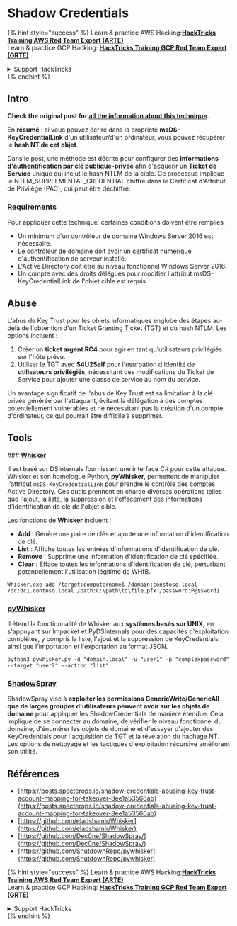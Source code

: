 # Shadow Credentials

{% hint style="success" %}
Learn & practice AWS Hacking:<img src="/.gitbook/assets/arte.png" alt="" data-size="line">[**HackTricks Training AWS Red Team Expert (ARTE)**](https://training.hacktricks.xyz/courses/arte)<img src="/.gitbook/assets/arte.png" alt="" data-size="line">\
Learn & practice GCP Hacking: <img src="/.gitbook/assets/grte.png" alt="" data-size="line">[**HackTricks Training GCP Red Team Expert (GRTE)**<img src="/.gitbook/assets/grte.png" alt="" data-size="line">](https://training.hacktricks.xyz/courses/grte)

<details>

<summary>Support HackTricks</summary>

* Check the [**subscription plans**](https://github.com/sponsors/carlospolop)!
* **Join the** 💬 [**Discord group**](https://discord.gg/hRep4RUj7f) or the [**telegram group**](https://t.me/peass) or **follow** us on **Twitter** 🐦 [**@hacktricks\_live**](https://twitter.com/hacktricks\_live)**.**
* **Share hacking tricks by submitting PRs to the** [**HackTricks**](https://github.com/carlospolop/hacktricks) and [**HackTricks Cloud**](https://github.com/carlospolop/hacktricks-cloud) github repos.

</details>
{% endhint %}

## Intro <a href="#3f17" id="3f17"></a>

**Check the original post for [all the information about this technique](https://posts.specterops.io/shadow-credentials-abusing-key-trust-account-mapping-for-takeover-8ee1a53566ab).**

En **résumé** : si vous pouvez écrire dans la propriété **msDS-KeyCredentialLink** d'un utilisateur/d'un ordinateur, vous pouvez récupérer le **hash NT de cet objet**.

Dans le post, une méthode est décrite pour configurer des **informations d'authentification par clé publique-privée** afin d'acquérir un **Ticket de Service** unique qui inclut le hash NTLM de la cible. Ce processus implique le NTLM_SUPPLEMENTAL_CREDENTIAL chiffré dans le Certificat d'Attribut de Privilège (PAC), qui peut être déchiffré.

### Requirements

Pour appliquer cette technique, certaines conditions doivent être remplies :
- Un minimum d'un contrôleur de domaine Windows Server 2016 est nécessaire.
- Le contrôleur de domaine doit avoir un certificat numérique d'authentification de serveur installé.
- L'Active Directory doit être au niveau fonctionnel Windows Server 2016.
- Un compte avec des droits délégués pour modifier l'attribut msDS-KeyCredentialLink de l'objet cible est requis.

## Abuse

L'abus de Key Trust pour les objets informatiques englobe des étapes au-delà de l'obtention d'un Ticket Granting Ticket (TGT) et du hash NTLM. Les options incluent :
1. Créer un **ticket argent RC4** pour agir en tant qu'utilisateurs privilégiés sur l'hôte prévu.
2. Utiliser le TGT avec **S4U2Self** pour l'usurpation d'identité de **utilisateurs privilégiés**, nécessitant des modifications du Ticket de Service pour ajouter une classe de service au nom du service.

Un avantage significatif de l'abus de Key Trust est sa limitation à la clé privée générée par l'attaquant, évitant la délégation à des comptes potentiellement vulnérables et ne nécessitant pas la création d'un compte d'ordinateur, ce qui pourrait être difficile à supprimer.

## Tools

### [**Whisker**](https://github.com/eladshamir/Whisker)

Il est basé sur DSInternals fournissant une interface C# pour cette attaque. Whisker et son homologue Python, **pyWhisker**, permettent de manipuler l'attribut `msDS-KeyCredentialLink` pour prendre le contrôle des comptes Active Directory. Ces outils prennent en charge diverses opérations telles que l'ajout, la liste, la suppression et l'effacement des informations d'identification de clé de l'objet cible.

Les fonctions de **Whisker** incluent :
- **Add** : Génère une paire de clés et ajoute une information d'identification de clé.
- **List** : Affiche toutes les entrées d'informations d'identification de clé.
- **Remove** : Supprime une information d'identification de clé spécifiée.
- **Clear** : Efface toutes les informations d'identification de clé, perturbant potentiellement l'utilisation légitime de WHfB.
```shell
Whisker.exe add /target:computername$ /domain:constoso.local /dc:dc1.contoso.local /path:C:\path\to\file.pfx /password:P@ssword1
```
### [pyWhisker](https://github.com/ShutdownRepo/pywhisker)

Il étend la fonctionnalité de Whisker aux **systèmes basés sur UNIX**, en s'appuyant sur Impacket et PyDSInternals pour des capacités d'exploitation complètes, y compris la liste, l'ajout et la suppression de KeyCredentials, ainsi que l'importation et l'exportation au format JSON.
```shell
python3 pywhisker.py -d "domain.local" -u "user1" -p "complexpassword" --target "user2" --action "list"
```
### [ShadowSpray](https://github.com/Dec0ne/ShadowSpray/)

ShadowSpray vise à **exploiter les permissions GenericWrite/GenericAll que de larges groupes d'utilisateurs peuvent avoir sur les objets de domaine** pour appliquer les ShadowCredentials de manière étendue. Cela implique de se connecter au domaine, de vérifier le niveau fonctionnel du domaine, d'énumérer les objets de domaine et d'essayer d'ajouter des KeyCredentials pour l'acquisition de TGT et la révélation du hachage NT. Les options de nettoyage et les tactiques d'exploitation récursive améliorent son utilité.


## Références

* [https://posts.specterops.io/shadow-credentials-abusing-key-trust-account-mapping-for-takeover-8ee1a53566ab](https://posts.specterops.io/shadow-credentials-abusing-key-trust-account-mapping-for-takeover-8ee1a53566ab)
* [https://github.com/eladshamir/Whisker](https://github.com/eladshamir/Whisker)
* [https://github.com/Dec0ne/ShadowSpray/](https://github.com/Dec0ne/ShadowSpray/)
* [https://github.com/ShutdownRepo/pywhisker](https://github.com/ShutdownRepo/pywhisker)

{% hint style="success" %}
Learn & practice AWS Hacking:<img src="/.gitbook/assets/arte.png" alt="" data-size="line">[**HackTricks Training AWS Red Team Expert (ARTE)**](https://training.hacktricks.xyz/courses/arte)<img src="/.gitbook/assets/arte.png" alt="" data-size="line">\
Learn & practice GCP Hacking: <img src="/.gitbook/assets/grte.png" alt="" data-size="line">[**HackTricks Training GCP Red Team Expert (GRTE)**<img src="/.gitbook/assets/grte.png" alt="" data-size="line">](https://training.hacktricks.xyz/courses/grte)

<details>

<summary>Support HackTricks</summary>

* Check the [**subscription plans**](https://github.com/sponsors/carlospolop)!
* **Join the** 💬 [**Discord group**](https://discord.gg/hRep4RUj7f) or the [**telegram group**](https://t.me/peass) or **follow** us on **Twitter** 🐦 [**@hacktricks\_live**](https://twitter.com/hacktricks\_live)**.**
* **Share hacking tricks by submitting PRs to the** [**HackTricks**](https://github.com/carlospolop/hacktricks) and [**HackTricks Cloud**](https://github.com/carlospolop/hacktricks-cloud) github repos.

</details>
{% endhint %}
